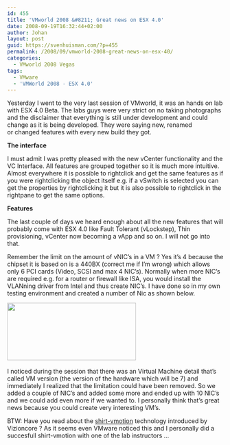 ```yaml
---
id: 455
title: 'VMworld 2008 &#8211; Great news on ESX 4.0'
date: 2008-09-19T16:32:44+02:00
author: Johan
layout: post
guid: https://svenhuisman.com/?p=455
permalink: /2008/09/vmworld-2008-great-news-on-esx-40/
categories:
  - VMworld 2008 Vegas
tags:
  - VMware
  - 'VMWorld 2008 - ESX 4.0'
---
```

Yesterday I went to the very last session of VMworld, it was an hands on lab with ESX 4.0 Beta. The labs guys were very strict on no taking photographs and the disclaimer that everything is still under development and could change as it is being developed. They were saying new, renamed or changed features with every new build they got.<!--more-->

**The interface**

I must admit I was pretty pleased with the new vCenter functionality and the VC Interface. All features are grouped together so it is much more intuitive. Almost everywhere it is possible to rightclick and get the same features as if you were rightclicking the object itself e.g. if a vSwitch is selected you can get the properties by rightclicking it but it is also possible to rightclick in the rightpane to get the same options.

**Features**

The last couple of days we heard enough about all the new features that will probably come with ESX 4.0 like Fault Tolerant (vLockstep), Thin provisioning, vCenter now becoming a vApp and so on. I will not go into that.

Remember the limit on the amount of vNIC&#8217;s in a VM ? Yes it&#8217;s 4 because the chipset it is based on is a 440BX (correct me if I&#8217;m wrong) which allows only 6 PCI cards (Video, SCSI and max 4 NIC&#8217;s). Normally when more NIC&#8217;s are required e.g. for a router or firewall like ISA, you would install the VLANning driver from Intel and thus create NIC&#8217;s. I have done so in my own testing environment and created a number of Nic as shown below.

[<img class="alignnone size-medium wp-image-456" src="https://svenhuisman.com/wp-content/uploads/2008/09/nics-300x134.jpg" alt="" width="300" height="134" />](https://svenhuisman.com/wp-content/uploads/2008/09/nics.jpg) 

I noticed during the session that there was an Virtual Machine detail that&#8217;s called VM version (the version of the hardware which will be 7) and immediately I realized that the limitation could have been removed. So we added a couple of NIC&#8217;s and added some more and ended up with 10 NIC&#8217;s and we could add even more if we wanted to. I personally think that&#8217;s great news because you could create very interesting VM&#8217;s.

BTW: Have you read about the <a title="Shirt Vmotion" href="https://svenhuisman.com/2008/09/vizioncore-releases-new-technology-shirt-vmotion" target="_self">shirt-vmotion</a> technology introduced by Vizioncore ? As it seems even VMware noticed this and I personally did a succesfull shirt-vmotion with one of the lab instructors &#8230;